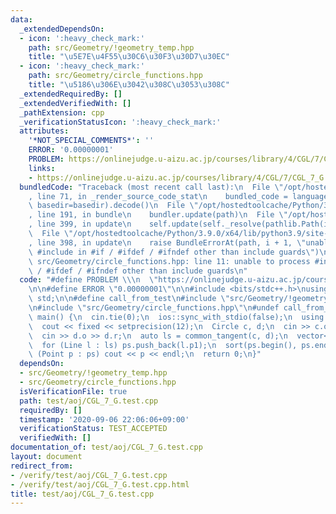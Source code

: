 ```yaml
---
data:
  _extendedDependsOn:
  - icon: ':heavy_check_mark:'
    path: src/Geometry/!geometry_temp.hpp
    title: "\u5E7E\u4F55\u30C6\u30F3\u30D7\u30EC"
  - icon: ':heavy_check_mark:'
    path: src/Geometry/circle_functions.hpp
    title: "\u5186\u306E\u3042\u308C\u3053\u308C"
  _extendedRequiredBy: []
  _extendedVerifiedWith: []
  _pathExtension: cpp
  _verificationStatusIcon: ':heavy_check_mark:'
  attributes:
    '*NOT_SPECIAL_COMMENTS*': ''
    ERROR: '0.00000001'
    PROBLEM: https://onlinejudge.u-aizu.ac.jp/courses/library/4/CGL/7/CGL_7_G
    links:
    - https://onlinejudge.u-aizu.ac.jp/courses/library/4/CGL/7/CGL_7_G
  bundledCode: "Traceback (most recent call last):\n  File \"/opt/hostedtoolcache/Python/3.9.0/x64/lib/python3.9/site-packages/onlinejudge_verify/documentation/build.py\"\
    , line 71, in _render_source_code_stat\n    bundled_code = language.bundle(stat.path,\
    \ basedir=basedir).decode()\n  File \"/opt/hostedtoolcache/Python/3.9.0/x64/lib/python3.9/site-packages/onlinejudge_verify/languages/cplusplus.py\"\
    , line 191, in bundle\n    bundler.update(path)\n  File \"/opt/hostedtoolcache/Python/3.9.0/x64/lib/python3.9/site-packages/onlinejudge_verify/languages/cplusplus_bundle.py\"\
    , line 399, in update\n    self.update(self._resolve(pathlib.Path(included), included_from=path))\n\
    \  File \"/opt/hostedtoolcache/Python/3.9.0/x64/lib/python3.9/site-packages/onlinejudge_verify/languages/cplusplus_bundle.py\"\
    , line 398, in update\n    raise BundleErrorAt(path, i + 1, \"unable to process\
    \ #include in #if / #ifdef / #ifndef other than include guards\")\nonlinejudge_verify.languages.cplusplus_bundle.BundleErrorAt:\
    \ src/Geometry/circle_functions.hpp: line 11: unable to process #include in #if\
    \ / #ifdef / #ifndef other than include guards\n"
  code: "#define PROBLEM \\\n  \"https://onlinejudge.u-aizu.ac.jp/courses/library/4/CGL/7/CGL_7_G\"\
    \n\n#define ERROR \"0.00000001\"\n\n#include <bits/stdc++.h>\nusing namespace\
    \ std;\n\n#define call_from_test\n#include \"src/Geometry/!geometry_temp.hpp\"\
    \n#include \"src/Geometry/circle_functions.hpp\"\n#undef call_from_test\n\nsigned\
    \ main() {\n  cin.tie(0);\n  ios::sync_with_stdio(false);\n  using namespace geometry;\n\
    \  cout << fixed << setprecision(12);\n  Circle c, d;\n  cin >> c.o >> c.r;\n\
    \  cin >> d.o >> d.r;\n  auto ls = common_tangent(c, d);\n  vector<Point> ps;\n\
    \  for (Line l : ls) ps.push_back(l.p1);\n  sort(ps.begin(), ps.end());\n  for\
    \ (Point p : ps) cout << p << endl;\n  return 0;\n}"
  dependsOn:
  - src/Geometry/!geometry_temp.hpp
  - src/Geometry/circle_functions.hpp
  isVerificationFile: true
  path: test/aoj/CGL_7_G.test.cpp
  requiredBy: []
  timestamp: '2020-09-06 22:06:06+09:00'
  verificationStatus: TEST_ACCEPTED
  verifiedWith: []
documentation_of: test/aoj/CGL_7_G.test.cpp
layout: document
redirect_from:
- /verify/test/aoj/CGL_7_G.test.cpp
- /verify/test/aoj/CGL_7_G.test.cpp.html
title: test/aoj/CGL_7_G.test.cpp
---
```

